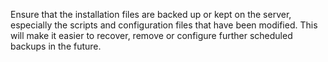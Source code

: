 Ensure that the installation files are backed up or kept on the server, especially the scripts and configuration files that have been modified. This will make it easier to recover, remove or configure further scheduled backups in the future.